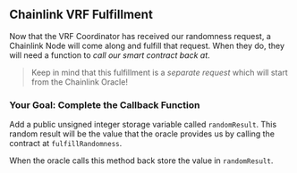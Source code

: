 ## Chainlink VRF Fulfillment

Now that the VRF Coordinator has received our randomness request, a Chainlink Node will come along and fulfill that request. When they do, they will need a function to _call our smart contract back at_.

> <emoji id="brain" /> Keep in mind that this fulfillment is a _separate request_ which will start from the Chainlink Oracle! 

### <emoji id="checkered_flag" /> Your Goal: Complete the Callback Function 

Add a public unsigned integer storage variable called `randomResult`. This random result will be the value that the oracle provides us by calling the contract at `fulfillRandomness`.

When the oracle calls this method back store the value in `randomResult`.